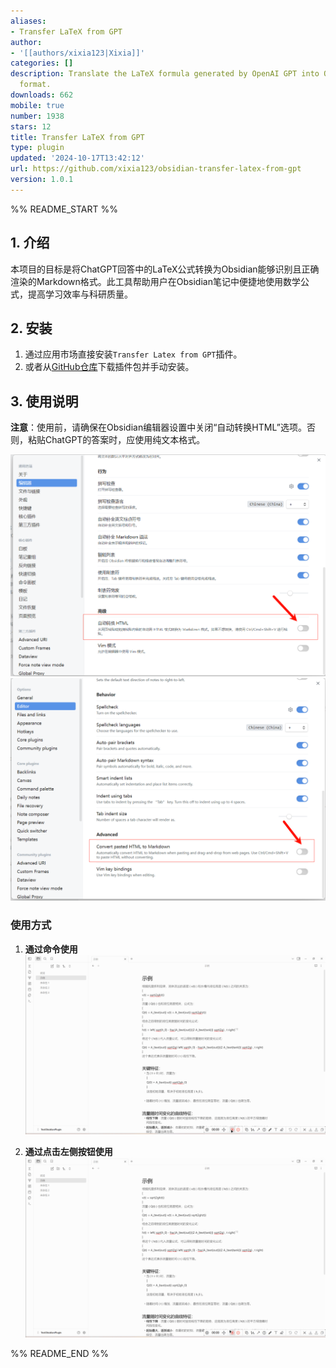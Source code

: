 ```yaml
---
aliases:
- Transfer LaTeX from GPT
author:
- '[[authors/xixia123|Xixia]]'
categories: []
description: Translate the LaTeX formula generated by OpenAI GPT into Obsidian's MathJax
  format.
downloads: 662
mobile: true
number: 1938
stars: 12
title: Transfer LaTeX from GPT
type: plugin
updated: '2024-10-17T13:42:12'
url: https://github.com/xixia123/obsidian-transfer-latex-from-gpt
version: 1.0.1
---
```


%% README_START %%

## 1. 介绍
本项目的目标是将ChatGPT回答中的LaTeX公式转换为Obsidian能够识别且正确渲染的Markdown格式。此工具帮助用户在Obsidian笔记中便捷地使用数学公式，提高学习效率与科研质量。

## 2. 安装
1. 通过应用市场直接安装`Transfer Latex from GPT`插件。
2. 或者从[GitHub仓库](https://github.com/xixia123/obsidian-transfer-latex-from-gpt)下载插件包并手动安装。

## 3. 使用说明
**注意**：使用前，请确保在Obsidian编辑器设置中关闭“自动转换HTML”选项。否则，粘贴ChatGPT的答案时，应使用纯文本格式。

![Obsidian设置](https://github.com/xixia123/obsidian-transfer-latex-from-gpt/blob/master/media/PixPin_2024-11-26_14-18-33.png)  
![关闭HTML转换](https://github.com/xixia123/obsidian-transfer-latex-from-gpt/blob/master/media/PixPin_2024-11-26_14-20-01.png)

### 使用方式
1. **通过命令使用**  
   ![命令使用示例](https://github.com/xixia123/obsidian-transfer-latex-from-gpt/blob/master/media/Command%20line.gif)

2. **通过点击左侧按钮使用**  
   ![按钮使用示例](https://github.com/xixia123/obsidian-transfer-latex-from-gpt/blob/master/media/Click%20button.gif)

%% README_END %%